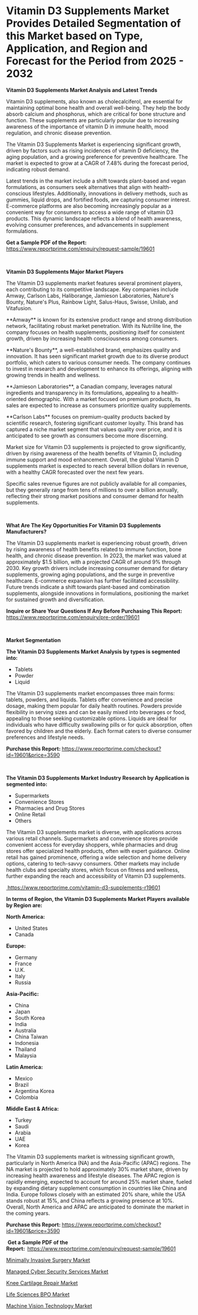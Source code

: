 <p><h1>Vitamin D3 Supplements Market Provides Detailed Segmentation of this Market based on Type, Application, and Region and Forecast for the Period from 2025 - 2032</h1></p><p><strong>Vitamin D3 Supplements Market Analysis and Latest Trends</strong></p>
<p><p>Vitamin D3 supplements, also known as cholecalciferol, are essential for maintaining optimal bone health and overall well-being. They help the body absorb calcium and phosphorus, which are critical for bone structure and function. These supplements are particularly popular due to increasing awareness of the importance of vitamin D in immune health, mood regulation, and chronic disease prevention.</p><p>The Vitamin D3 Supplements Market is experiencing significant growth, driven by factors such as rising incidences of vitamin D deficiency, the aging population, and a growing preference for preventive healthcare. The market is expected to grow at a CAGR of 7.48% during the forecast period, indicating robust demand. </p><p>Latest trends in the market include a shift towards plant-based and vegan formulations, as consumers seek alternatives that align with health-conscious lifestyles. Additionally, innovations in delivery methods, such as gummies, liquid drops, and fortified foods, are capturing consumer interest. E-commerce platforms are also becoming increasingly popular as a convenient way for consumers to access a wide range of vitamin D3 products. This dynamic landscape reflects a blend of health awareness, evolving consumer preferences, and advancements in supplement formulations.</p></p>
<p><strong>Get a Sample PDF of the Report:&nbsp;</strong> <a href="https://www.reportprime.com/enquiry/request-sample/19601?utm_campaign=1144&utm_medium=2&utm_source=Github&utm_content=ia&utm_term=20032025&utm_id=vitamin-d3-supplements">https://www.reportprime.com/enquiry/request-sample/19601</a></p>
<p>&nbsp;</p>
<p><strong>Vitamin D3 Supplements Major Market Players</strong></p>
<p><p>The Vitamin D3 supplements market features several prominent players, each contributing to its competitive landscape. Key companies include Amway, Carlson Labs, Haliborange, Jamieson Laboratories, Nature's Bounty, Nature's Plus, Rainbow Light, Salus-Haus, Swisse, Unilab, and Vitafusion.</p><p>**Amway** is known for its extensive product range and strong distribution network, facilitating robust market penetration. With its Nutrilite line, the company focuses on health supplements, positioning itself for consistent growth, driven by increasing health consciousness among consumers.</p><p>**Nature's Bounty**, a well-established brand, emphasizes quality and innovation. It has seen significant market growth due to its diverse product portfolio, which caters to various consumer needs. The company continues to invest in research and development to enhance its offerings, aligning with growing trends in health and wellness.</p><p>**Jamieson Laboratories**, a Canadian company, leverages natural ingredients and transparency in its formulations, appealing to a health-oriented demographic. With a market focused on premium products, its sales are expected to increase as consumers prioritize quality supplements.</p><p>**Carlson Labs** focuses on premium-quality products backed by scientific research, fostering significant customer loyalty. This brand has captured a niche market segment that values quality over price, and it is anticipated to see growth as consumers become more discerning.</p><p>Market size for Vitamin D3 supplements is projected to grow significantly, driven by rising awareness of the health benefits of Vitamin D, including immune support and mood enhancement. Overall, the global Vitamin D supplements market is expected to reach several billion dollars in revenue, with a healthy CAGR forecasted over the next few years.</p><p>Specific sales revenue figures are not publicly available for all companies, but they generally range from tens of millions to over a billion annually, reflecting their strong market positions and consumer demand for health supplements.</p></p>
<p>&nbsp;</p>
<p><strong>What Are The Key Opportunities For Vitamin D3 Supplements Manufacturers?</strong></p>
<p><p>The Vitamin D3 supplements market is experiencing robust growth, driven by rising awareness of health benefits related to immune function, bone health, and chronic disease prevention. In 2023, the market was valued at approximately $1.5 billion, with a projected CAGR of around 9% through 2030. Key growth drivers include increasing consumer demand for dietary supplements, growing aging populations, and the surge in preventive healthcare. E-commerce expansion has further facilitated accessibility. Future trends indicate a shift towards plant-based and combination supplements, alongside innovations in formulations, positioning the market for sustained growth and diversification.</p></p>
<p><strong>Inquire or Share Your Questions If Any Before Purchasing This Report:</strong> <a href="https://www.reportprime.com/enquiry/pre-order/19601?utm_campaign=1144&utm_medium=2&utm_source=Github&utm_content=ia&utm_term=20032025&utm_id=vitamin-d3-supplements">https://www.reportprime.com/enquiry/pre-order/19601</a></p>
<p>&nbsp;</p>
<p><strong>Market Segmentation</strong></p>
<p><strong>The Vitamin D3 Supplements Market Analysis by types is segmented into:</strong></p>
<p><ul><li>Tablets</li><li>Powder</li><li>Liquid</li></ul></p>
<p><p>The Vitamin D3 supplements market encompasses three main forms: tablets, powders, and liquids. Tablets offer convenience and precise dosage, making them popular for daily health routines. Powders provide flexibility in serving sizes and can be easily mixed into beverages or food, appealing to those seeking customizable options. Liquids are ideal for individuals who have difficulty swallowing pills or for quick absorption, often favored by children and the elderly. Each format caters to diverse consumer preferences and lifestyle needs.</p></p>
<p><strong>Purchase this Report:&nbsp;</strong><a href="https://www.reportprime.com/checkout?id=19601&price=3590&utm_campaign=1144&utm_medium=2&utm_source=Github&utm_content=ia&utm_term=20032025&utm_id=vitamin-d3-supplements">https://www.reportprime.com/checkout?id=19601&price=3590</a></p>
<p>&nbsp;</p>
<p><strong>The Vitamin D3 Supplements Market Industry Research by Application is segmented into:</strong></p>
<p><ul><li>Supermarkets</li><li>Convenience Stores</li><li>Pharmacies and Drug Stores</li><li>Online Retail</li><li>Others</li></ul></p>
<p><p>The Vitamin D3 supplements market is diverse, with applications across various retail channels. Supermarkets and convenience stores provide convenient access for everyday shoppers, while pharmacies and drug stores offer specialized health products, often with expert guidance. Online retail has gained prominence, offering a wide selection and home delivery options, catering to tech-savvy consumers. Other markets may include health clubs and specialty stores, which focus on fitness and wellness, further expanding the reach and accessibility of Vitamin D3 supplements.</p></p>
<p><a href="https://www.reportprime.com/vitamin-d3-supplements-r19601?utm_campaign=1144&utm_medium=2&utm_source=Github&utm_content=ia&utm_term=20032025&utm_id=vitamin-d3-supplements">&nbsp;https://www.reportprime.com/vitamin-d3-supplements-r19601</a></p>
<p><strong>In terms of Region, the Vitamin D3 Supplements Market Players available by Region are:</strong></p>
<p>
    <p> <strong> North America: </strong>
        <ul>
            <li>United States</li>
            <li>Canada</li>
        </ul>
        </p> 
    <p> <strong> Europe: </strong>
        <ul>
            <li>Germany</li>
            <li>France</li>
            <li>U.K.</li>
            <li>Italy</li>
            <li>Russia</li>
        </ul>
        </p> 
    <p> <strong> Asia-Pacific: </strong>
        <ul>
            <li>China</li>
            <li>Japan</li>
            <li>South Korea</li>
            <li>India</li>
            <li>Australia</li>
            <li>China Taiwan</li>
            <li>Indonesia</li>
            <li>Thailand</li>
            <li>Malaysia</li>
        </ul>
        </p> 
    <p> <strong> Latin America: </strong>
        <ul>
            <li>Mexico</li>
            <li>Brazil</li>
            <li>Argentina Korea</li>
            <li>Colombia</li>
        </ul>
        </p> 
    <p> <strong> Middle East & Africa: </strong>
        <ul>
            <li>Turkey</li>
            <li>Saudi</li>
            <li>Arabia</li>
            <li>UAE</li>
            <li>Korea</li>
        </ul>
    </p>
    </p>
<p><p>The Vitamin D3 supplements market is witnessing significant growth, particularly in North America (NA) and the Asia-Pacific (APAC) regions. The NA market is projected to hold approximately 30% market share, driven by increasing health awareness and lifestyle diseases. The APAC region is rapidly emerging, expected to account for around 25% market share, fueled by expanding dietary supplement consumption in countries like China and India. Europe follows closely with an estimated 20% share, while the USA stands robust at 15%, and China reflects a growing presence at 10%. Overall, North America and APAC are anticipated to dominate the market in the coming years.</p></p>
<p><strong>Purchase this Report: </strong><a href="https://www.reportprime.com/checkout?id=19601&price=3590&utm_campaign=1144&utm_medium=2&utm_source=Github&utm_content=ia&utm_term=20032025&utm_id=vitamin-d3-supplements">https://www.reportprime.com/checkout?id=19601&price=3590</a></p>
<p>&nbsp;<strong>Get a Sample PDF of the Report:&nbsp;&nbsp;</strong><a href="https://www.reportprime.com/enquiry/request-sample/19601?utm_campaign=1144&utm_medium=2&utm_source=Github&utm_content=ia&utm_term=20032025&utm_id=vitamin-d3-supplements">https://www.reportprime.com/enquiry/request-sample/19601</a></p>
<p><strong></strong></p>
<p><p><a href="https://github.com/arvelm4nthig/Market-Research-Report-List-1/blob/main/minimally-invasive-surgery-market.md?utm_campaign=1144&utm_medium=2&utm_source=Github&utm_content=ia&utm_term=20032025&utm_id=vitamin-d3-supplements">Minimally Invasive Surgery Market</a></p><p><a href="https://github.com/memorirummy/Market-Research-Report-List-1/blob/main/managed-cyber-security-services-market.md?utm_campaign=1144&utm_medium=2&utm_source=Github&utm_content=ia&utm_term=20032025&utm_id=vitamin-d3-supplements">Managed Cyber Security Services Market</a></p><p><a href="https://github.com/AlisaRowe24/Market-Research-Report-List-2/blob/main/knee-cartilage-repair-market.md?utm_campaign=1144&utm_medium=2&utm_source=Github&utm_content=ia&utm_term=20032025&utm_id=vitamin-d3-supplements">Knee Cartilage Repair Market</a></p><p><a href="https://github.com/jaquelynhasenaue8/Market-Research-Report-List-1/blob/main/life-sciences-bpo-market.md?utm_campaign=1144&utm_medium=2&utm_source=Github&utm_content=ia&utm_term=20032025&utm_id=vitamin-d3-supplements">Life Sciences BPO Market</a></p><p><a href="https://github.com/xanaanenkaly/Market-Research-Report-List-1/blob/main/machine-vision-technology-market.md?utm_campaign=1144&utm_medium=2&utm_source=Github&utm_content=ia&utm_term=20032025&utm_id=vitamin-d3-supplements">Machine Vision Technology Market</a></p></p>
